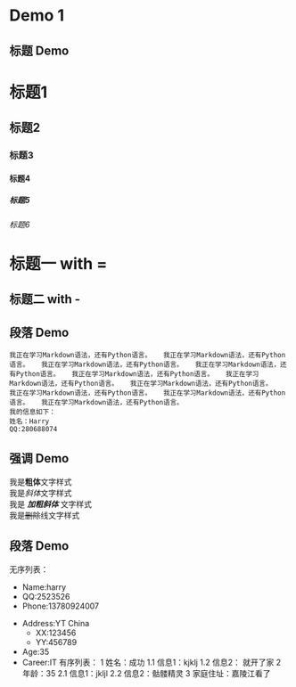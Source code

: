 # Demo 1

## 标题 Demo
# 标题1
## 标题2
### 标题3
#### 标题4
##### 标题5
###### 标题6

标题一 with =
===

标题二 with -
---


## 段落 Demo
	我正在学习Markdown语法，还有Python语言。   我正在学习Markdown语法，还有Python语言。   我正在学习Markdown语法，还有Python语言。   我正在学习Markdown语法，还有Python语言。   我正在学习Markdown语法，还有Python语言。   我正在学习Markdown语法，还有Python语言。   我正在学习Markdown语法，还有Python语言。   我正在学习Markdown语法，还有Python语言。   我正在学习Markdown语法，还有Python语言。   我正在学习Markdown语法，还有Python语言。    
	我的信息如下：    
	姓名：Harry  
	QQ:280688074  
	
	
	
## 强调 Demo

我是**粗体**文字样式  
我是*斜体*文字样式  
我是 ***加粗斜体*** 文字样式  
我是~~删除~~线文字样式

## 段落 Demo
无序列表：
* Name:harry
* QQ:2523526
* Phone:13780924007

- Address:YT China
	- XX:123456
	- YY:456789
- Age:35
- Career:IT
有序列表：
1 姓名：成功
	1.1 信息1：kjklj
	1.2 信息2： 就开了家
2 年龄：35
	2.1 信息1：jkljl
	2.2 信息2：骷髅精灵
3 家庭住址：嘉陵江看了
